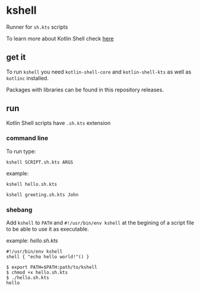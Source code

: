 # kshell
Runner for `sh.kts` scripts

To learn more about Kotlin Shell check [here]("https://github.com/jakubriegel/kotlin-shell")

## get it

To run `kshell` you need `kotlin-shell-core` and `kotlin-shell-kts` as well as `kotlinc` installed.

Packages with libraries can be found in this repository releases.

## run
Kotlin Shell scripts have `.sh.kts` extension

### command line
To run type:
```shell
kshell SCRIPT.sh.kts ARGS
```

example:
```shell
kshell hello.sh.kts
```

```shell
kshell greeting.sh.kts John
```

### shebang
Add `kshell` to `PATH` and `#!/usr/bin/env kshell` at the begining of a script file to be able to use it as executable.

example:
_hello.sh.kts_
```shell
#!/usr/bin/env kshell
shell { "echo hello world!"() } 
```

```shell
$ export PATH=$PATH:path/to/kshell
$ chmod +x hello.sh.kts
$ ./hello.sh.kts
hello
```
